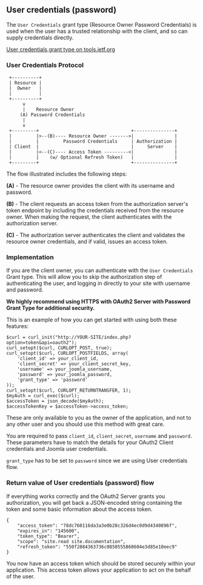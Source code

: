 ## User credentials (password)

The `User Credentials` grant type (Resource Owner Password Credentials) is used when the user has a trusted relationship with the client,
and so can supply credentials directly.

[User credentials grant type on tools.ietf.org](http://tools.ietf.org/html/rfc6749#section-4.3)

### User Credentials Protocol

     +----------+
     | Resource |
     |  Owner   |
     |          |
     +----------+
          v
          |    Resource Owner
         (A) Password Credentials
          |
          v
     +---------+                                  +---------------+
     |         |>--(B)---- Resource Owner ------->|               |
     |         |         Password Credentials     | Authorization |
     | Client  |                                  |     Server    |
     |         |<--(C)---- Access Token ---------<|               |
     |         |    (w/ Optional Refresh Token)   |               |
     +---------+                                  +---------------+

The flow illustrated includes the following steps:

   **(A)** -  The resource owner provides the client with its username and password.

   **(B)** -  The client requests an access token from the authorization server's token endpoint by including the credentials received from the resource owner.
   When making the request, the client authenticates with the authorization server.

   **(C)** -  The authorization server authenticates the client and validates the resource owner credentials, and if valid, issues an access token.

### Implementation

If you are the client owner, you can authenticate with the `User Credentials` Grant type.
This will allow you to skip the authorization step of authenticating the user, and logging in directly to your site with username and password.

**We highly recommend using HTTPS with OAuth2 Server with Password Grant Type for additional security.**

This is an example of how you can get started with using both these features:

```
$curl = curl_init("http://YOUR-SITE/index.php?option=token&api=oauth2");
curl_setopt($curl, CURLOPT_POST, true);
curl_setopt($curl, CURLOPT_POSTFIELDS, array(
    'client_id' => your_client_id,
    'client_secret' => your_client_secret_key,
    'username' => your_joomla_username,
    'password' => your_joomla_password,
    'grant_type' => 'password'
));
curl_setopt($curl, CURLOPT_RETURNTRANSFER, 1);
$myAuth = curl_exec($curl);
$accessToken = json_decode($myAuth);
$accessTokenKey = $accessToken->access_token;
```

These are only available to you as the owner of the application, and not to any other user and you should use this method with great care.

You are required to pass `client_id`, `client_secret`, `username` and `password`.
These parameters have to match the details for your OAuth2 Client credentials and Joomla user credentials.

`grant_type` has to be set to `password` since we are using User credentials flow.


### Return value of User credentials (password) flow

If everything works correctly and the OAuth2 Server grants you authorization,
you will get back a JSON-encoded string containing the token and some basic information about the access token.

```
{
    "access_token": "78dc760116da3a3e0b28c326d4ec0d9d4340896f",
    "expires_in": "145600",
    "token_type": "Bearer",
    "scope": "site.read site.documentation",
    "refresh_token": "550f2884363736c0850555860604e3d85e10eec9"
}
```

You now have an access token which should be stored securely within your application.
This access token allows your application to act on the behalf of the user.

